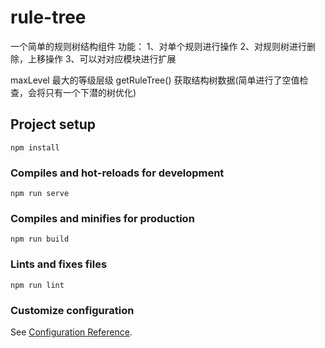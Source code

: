 # rule-tree
一个简单的规则树结构组件
功能： 
1、对单个规则进行操作
2、对规则树进行删除，上移操作
3、可以对对应模块进行扩展

maxLevel 最大的等级层级
getRuleTree() 获取结构树数据(简单进行了空值检查，会将只有一个下潜的树优化)

## Project setup
```
npm install
```

### Compiles and hot-reloads for development
```
npm run serve
```

### Compiles and minifies for production
```
npm run build
```

### Lints and fixes files
```
npm run lint
```

### Customize configuration
See [Configuration Reference](https://cli.vuejs.org/config/).
